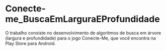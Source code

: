 # Conecte-me_BuscaEmLarguraEProfundidade
O trabalho consiste no desenvolvimento de algoritmos de busca em árvore (largura e profundidade) para o jogo Conecte-Me, que você encontra na Play Store para Android.
